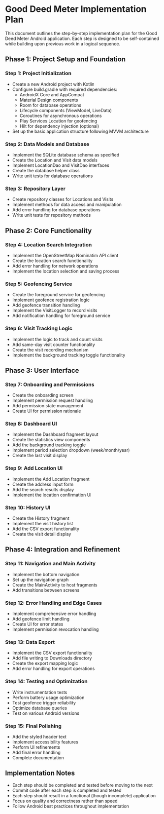 # Good Deed Meter Implementation Plan

This document outlines the step-by-step implementation plan for the Good Deed Meter Android application. Each step is designed to be self-contained while building upon previous work in a logical sequence.

## Phase 1: Project Setup and Foundation

### Step 1: Project Initialization
- Create a new Android project with Kotlin
- Configure build.gradle with required dependencies:
  - AndroidX Core and AppCompat
  - Material Design components
  - Room for database operations
  - Lifecycle components (ViewModel, LiveData)
  - Coroutines for asynchronous operations
  - Play Services Location for geofencing
  - Hilt for dependency injection (optional)
- Set up the basic application structure following MVVM architecture

### Step 2: Data Models and Database
- Implement the SQLite database schema as specified
- Create the Location and Visit data models
- Implement LocationDao and VisitDao interfaces
- Create the database helper class
- Write unit tests for database operations

### Step 3: Repository Layer
- Create repository classes for Locations and Visits
- Implement methods for data access and manipulation
- Add error handling for database operations
- Write unit tests for repository methods

## Phase 2: Core Functionality

### Step 4: Location Search Integration
- Implement the OpenStreetMap Nominatim API client
- Create the location search functionality
- Add error handling for network operations
- Implement the location selection and saving process

### Step 5: Geofencing Service
- Create the foreground service for geofencing
- Implement geofence registration logic
- Add geofence transition handling
- Implement the VisitLogger to record visits
- Add notification handling for foreground service

### Step 6: Visit Tracking Logic
- Implement the logic to track and count visits
- Add same-day visit counter functionality
- Create the visit recording mechanism
- Implement the background tracking toggle functionality

## Phase 3: User Interface

### Step 7: Onboarding and Permissions
- Create the onboarding screen
- Implement permission request handling
- Add permission state management
- Create UI for permission rationale

### Step 8: Dashboard UI
- Implement the Dashboard fragment layout
- Create the statistics view components
- Add the background tracking toggle
- Implement period selection dropdown (week/month/year)
- Create the last visit display

### Step 9: Add Location UI
- Implement the Add Location fragment
- Create the address input form
- Add the search results display
- Implement the location confirmation UI

### Step 10: History UI
- Create the History fragment
- Implement the visit history list
- Add the CSV export functionality
- Create the visit detail display

## Phase 4: Integration and Refinement

### Step 11: Navigation and Main Activity
- Implement the bottom navigation
- Set up the navigation graph
- Create the MainActivity to host fragments
- Add transitions between screens

### Step 12: Error Handling and Edge Cases
- Implement comprehensive error handling
- Add geofence limit handling
- Create UI for error states
- Implement permission revocation handling

### Step 13: Data Export
- Implement the CSV export functionality
- Add file writing to Downloads directory
- Create the export mapping logic
- Add error handling for export operations

### Step 14: Testing and Optimization
- Write instrumentation tests
- Perform battery usage optimization
- Test geofence trigger reliability
- Optimize database queries
- Test on various Android versions

### Step 15: Final Polishing
- Add the styled header text
- Implement accessibility features
- Perform UI refinements
- Add final error handling
- Complete documentation

## Implementation Notes

- Each step should be completed and tested before moving to the next
- Commit code after each step is completed and tested
- Each step should result in a functional (though incomplete) application
- Focus on quality and correctness rather than speed
- Follow Android best practices throughout implementation
